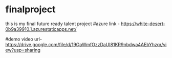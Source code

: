# finalproject
this is my final future ready talent project
#azure link - https://white-desert-0b9a39910.1.azurestaticapps.net/

#demo video url- https://drive.google.com/file/d/19OaWmfOzzDaUI81KR9nbdwa4AEbYhzqr/view?usp=sharing

